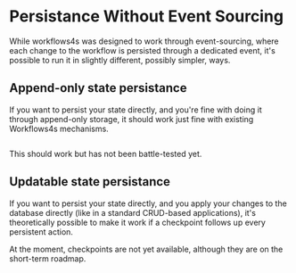 # Persistance Without Event Sourcing

While workflows4s was designed to work through event-sourcing, where each change to the workflow is persisted through a
dedicated event, it's possible to run it in slightly different, possibly simpler, ways.

## Append-only state persistance

If you want to persist your state directly, and you're fine with doing it through append-only storage, it should work
just fine with
existing Workflows4s mechanisms.

```scala file=./main/scala/workflows4s/example/docs/AppendOnlyPersistance.scala start=start_example end=end_example
```

This should work but has not been battle-tested yet.

## Updatable state persistance

If you want to persist your state directly, and you apply your changes to the database directly (like in a standard
CRUD-based applications), it's theoretically possible to make it work if a checkpoint follows up every persistent action.

At the moment, checkpoints are not yet available, although they are on the short-term roadmap.
